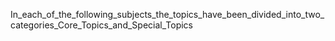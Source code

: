 In_each_of_the_following_subjects_the_topics_have_been_divided_into_two_categories_Core_Topics_and_Special_Topics
